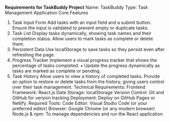 <b>Requirements for TaskBuddy Project</b>
Name: TaskBuddy
Type: Task Management Application
Core Features
1. Task Input Form
Add tasks with an input field and a submit button.
Ensure the input is validated to prevent empty or duplicate tasks.
2. Task List
Display tasks dynamically, showing task names and their completion status.
Allow users to mark tasks as complete or delete them.
3. Persistent Data
Use localStorage to save tasks so they persist even after refreshing the page.
4. Progress Tracker
Implement a visual progress tracker that shows the percentage of tasks completed.
• Update the progress dynamically as tasks are marked as complete or pending.
5. Task History
Allow users to view a history of completed tasks.
Provide an option to restore or delete tasks from the history, giving users control over their task management.
Technical Requirements:
Frontend Framework:
React.js
Data Storage: localStorage
Version Control: Git and GitHub for version tracking
Deployment: Deploy on GitHub Pages or Netlify.
Required Tools:
Code Editor: Visual Studio Code (or your preferred editor)
Browser: Google Chrome (or any modern browser)
Node.js & npm: To manage dependencies and run the React application

